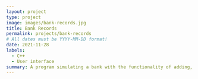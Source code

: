 ```yaml
---
layout: project
type: project
image: images/bank-records.jpg
title: Bank Records
permalink: projects/bank-records
# All dates must be YYYY-MM-DD format!
date: 2021-11-28
labels:
  - C++
  - User interface
summary: A program simulating a bank with the functionality of adding, displaying, and deleting records.
---
```

